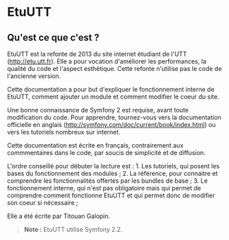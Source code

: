 EtuUTT
======

Qu'est ce que c'est ?
---------------------

EtuUTT est la refonte de 2013 du site internet étudiant de l'UTT
(http://etu.utt.fr). Elle a pour vocation d'améliorer les performances,
la qualité du code et l'aspect esthétique. Cette refonte n'utilise pas
le code de l'ancienne version.

Cette documentation a pour but d'expliquer le fonctionnement interne
de EtuUTT, comment ajouter un module et comment modifier le coeur du site.

Une bonne connaissance de Symfony 2 est requise, avant toute modification du
code. Pour apprendre, tournez-vous vers la documentation officielle en
anglais (http://symfony.com/doc/current/book/index.html) ou vers les tutoriels
nombreux sur internet.

Cette documentation est écrite en français, contrairement aux commmentaires
dans le code, par soucis de simplicité et de diffusion.

L'ordre conseillé pour débuter la lecture est :
	1. Les tutoriels, qui posent les bases du fonctionnement des modules ;
	2. La référence, pour connaitre et comprendre les fonctionnalités offertes
	par les bundles de base ;
	3. Le fonctionnement interne, qui n'est pas obligatoire mais qui permet de
	comprendre comment fonctionne EtuUTT et qui permet donc de modifier son
	coeur si nécessaire ;

Elle a été écrite par Titouan Galopin.

> **Note :** EtuUTT utilise Symfony 2.2.